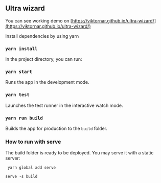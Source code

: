 

## Ultra wizard

You can see working demo on [https://viktornar.github.io/ultra-wizard/](https://viktornar.github.io/ultra-wizard/)

Install dependencies by using yarn

### `yarn install`

In the project directory, you can run:

### `yarn start`

Runs the app in the development mode.<br>

### `yarn test`

Launches the test runner in the interactive watch mode.<br>

### `yarn run build`

Builds the app for production to the `build` folder.<br>

### How to run with serve
The build folder is ready to be deployed.
You may serve it with a static server:

` yarn global add serve`
  
`serve -s build`


